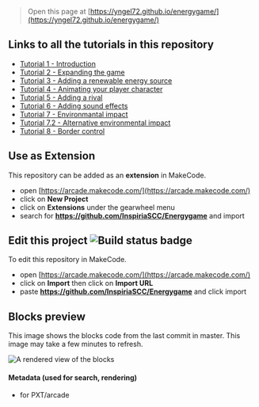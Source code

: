  


> Open this page at [https://yngel72.github.io/energygame/](https://yngel72.github.io/energygame/)

## Links to all the tutorials in this repository
* [Tutorial 1 - Introduction](https://arcade.makecode.com/#tutorial:github:InspiriaSCC/Energygame/tutorial01e)
* [Tutorial 2 - Expanding the game](https://arcade.makecode.com/#tutorial:github:InspiriaSCC/Energygame/tutorial02e)
* [Tutorial 3 - Adding a renewable energy source](https://arcade.makecode.com/#tutorial:github:InspiriaSCC/Energygame/tutorial03e)
* [Tutorial 4 - Animating your player character](https://arcade.makecode.com/#tutorial:github:InspiriaSCC/Energygame/tutorial04e)
* [Tutorial 5 - Adding a rival](https://arcade.makecode.com/#tutorial:github:InspiriaSCC/Energygame/tutorial05e)
* [Tutorial 6 - Adding sound effects](https://arcade.makecode.com/#tutorial:github:InspiriaSCC/Energygame/tutorial06e)
* [Tutorial 7 - Environmantal impact](https://arcade.makecode.com/#tutorial:github:InspiriaSCC/Energygame/tutorial07e)
* [Tutorial 7.2 - Alternative environmental impact](https://arcade.makecode.com/#tutorial:github:InspiriaSCC/Energygame/tutorial072e)
* [Tutorial 8 - Border control](https://arcade.makecode.com/#tutorial:github:InspiriaSCC/Energygame/tutorial08e)

## Use as Extension

This repository can be added as an **extension** in MakeCode.

* open [https://arcade.makecode.com/](https://arcade.makecode.com/)
* click on **New Project**
* click on **Extensions** under the gearwheel menu
* search for **https://github.com/InspiriaSCC/Energygame** and import

## Edit this project ![Build status badge](https://github.com/InspiriaSCC/Energygame/workflows/MakeCode/badge.svg)

To edit this repository in MakeCode.

* open [https://arcade.makecode.com/](https://arcade.makecode.com/)
* click on **Import** then click on **Import URL**
* paste **https://github.com/InspiriaSCC/Energygame** and click import

## Blocks preview

This image shows the blocks code from the last commit in master.
This image may take a few minutes to refresh.

![A rendered view of the blocks](https://github.com/InspiriaSCC/Energygame/raw/master/.github/makecode/blocks.png)

#### Metadata (used for search, rendering)

* for PXT/arcade
<script src="https://makecode.com/gh-pages-embed.js"></script><script>makeCodeRender("{{ site.makecode.home_url }}", "{{ site.github.owner_name }}/{{ site.github.repository_name }}");</script>
